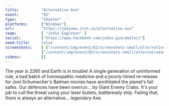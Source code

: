 ```yaml
---
title:          "Alternative Axe"
event:          "02"
type:           "Shooter"
platforms:      ["Windows"]
url:            "https://jodieee.itch.io/alternative-axe"
team:           [ "Jodie Eagleson" ]
social:         ["https://www.facebook.com/jodie.guacamoleii"]
need-title:     false
screenshots:    [ ["/content/img/event/02/screenshots-small/alternativeaxe-000.jpg", "/content/img/event/02/screenshots/alternativeaxe-000.jpg"],
                ["/content/img/event/02/screenshots-small/alternativeaxe-001.jpg", "/content/img/event/02/screenshots/alternativeaxe-001.jpg"] ]
videos:         []
---
```

The year is 2260 and Earth is in trouble! A single generation of uninformed rule, a bad batch of homeopathic medicine and a poorly-timed re-release for Joel Schumacher's Batman movies have annihilated the planet's fail safes. Our defences have been overrun... by Giant Enemy Crabs. It's your job to cull the threat using your laser bullets, battleready ship. Failing that, there is always an alternative... legendary Axe.